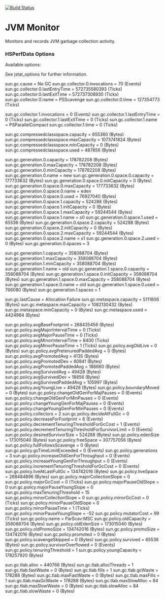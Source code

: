 [![Build Status](https://travis-ci.com/subnano/jvm-monitor.svg?branch=master)](https://travis-ci.com/subnano/jvm-monitor)

# JVM Monitor
Monitors and records JVM garbage collection activity.

### HSPerfData Options

Available options:

See jstat_options for further information.

sun.gc.cause = No GC
sun.gc.collector.0.invocations = 70 (Events)
sun.gc.collector.0.lastEntryTime = 572735580393 (Ticks)
sun.gc.collector.0.lastExitTime = 572737308930 (Ticks)
sun.gc.collector.0.name = PSScavenge
sun.gc.collector.0.time = 127354773 (Ticks)

sun.gc.collector.1.invocations = 0 (Events)
sun.gc.collector.1.lastEntryTime = 0 (Ticks)
sun.gc.collector.1.lastExitTime = 0 (Ticks)
sun.gc.collector.1.name = PSParallelCompact
sun.gc.collector.1.time = 0 (Ticks)

sun.gc.compressedclassspace.capacity = 655360 (Bytes)
sun.gc.compressedclassspace.maxCapacity = 1073741824 (Bytes)
sun.gc.compressedclassspace.minCapacity = 0 (Bytes)
sun.gc.compressedclassspace.used = 487856 (Bytes)

sun.gc.generation.0.capacity = 178782208 (Bytes)
sun.gc.generation.0.maxCapacity = 178782208 (Bytes)
sun.gc.generation.0.minCapacity = 178782208 (Bytes)
sun.gc.generation.0.name = new
sun.gc.generation.0.space.0.capacity = 177733632 (Bytes)
sun.gc.generation.0.space.0.initCapacity = 0 (Bytes)
sun.gc.generation.0.space.0.maxCapacity = 177733632 (Bytes)
sun.gc.generation.0.space.0.name = eden
sun.gc.generation.0.space.0.used = 76927040 (Bytes)
sun.gc.generation.0.space.1.capacity = 524288 (Bytes)
sun.gc.generation.0.space.1.initCapacity = 0 (Bytes)
sun.gc.generation.0.space.1.maxCapacity = 59244544 (Bytes)
sun.gc.generation.0.space.1.name = s0
sun.gc.generation.0.space.1.used = 65536 (Bytes)
sun.gc.generation.0.space.2.capacity = 524288 (Bytes)
sun.gc.generation.0.space.2.initCapacity = 0 (Bytes)
sun.gc.generation.0.space.2.maxCapacity = 59244544 (Bytes)
sun.gc.generation.0.space.2.name = s1
sun.gc.generation.0.space.2.used = 0 (Bytes)
sun.gc.generation.0.spaces = 3

sun.gc.generation.1.capacity = 358088704 (Bytes)
sun.gc.generation.1.maxCapacity = 358088704 (Bytes)
sun.gc.generation.1.minCapacity = 358088704 (Bytes)
sun.gc.generation.1.name = old
sun.gc.generation.1.space.0.capacity = 358088704 (Bytes)
sun.gc.generation.1.space.0.initCapacity = 358088704 (Bytes)
sun.gc.generation.1.space.0.maxCapacity = 358088704 (Bytes)
sun.gc.generation.1.space.0.name = old
sun.gc.generation.1.space.0.used = 766080 (Bytes)
sun.gc.generation.1.spaces = 1

sun.gc.lastCause = Allocation Failure
sun.gc.metaspace.capacity = 5111808 (Bytes)
sun.gc.metaspace.maxCapacity = 1082130432 (Bytes)
sun.gc.metaspace.minCapacity = 0 (Bytes)
sun.gc.metaspace.used = 4424984 (Bytes)

sun.gc.policy.avgBaseFootprint = 268435456 (Bytes)
sun.gc.policy.avgMajorIntervalTime = 0 (Ticks)
sun.gc.policy.avgMajorPauseTime = 0 (Ticks)
sun.gc.policy.avgMinorIntervalTime = 8400 (Ticks)
sun.gc.policy.avgMinorPauseTime = 1 (Ticks)
sun.gc.policy.avgOldLive = 0 (Bytes)
sun.gc.policy.avgPretenuredPaddedAvg = 0 (Bytes)
sun.gc.policy.avgPromotedAvg = 4135 (Bytes)
sun.gc.policy.avgPromotedDev = 60841 (Bytes)
sun.gc.policy.avgPromotedPaddedAvg = 186660 (Bytes)
sun.gc.policy.avgSurvivedAvg = 49428 (Bytes)
sun.gc.policy.avgSurvivedDev = 18856 (Bytes)
sun.gc.policy.avgSurvivedPaddedAvg = 105997 (Bytes)
sun.gc.policy.avgYoungLive = 49428 (Bytes)
sun.gc.policy.boundaryMoved = 0 (Bytes)
sun.gc.policy.changeOldGenForMajPauses = 0 (Events)
sun.gc.policy.changeOldGenForMinPauses = 0 (Events)
sun.gc.policy.changeYoungGenForMajPauses = 0 (Events)
sun.gc.policy.changeYoungGenForMinPauses = 0 (Events)
sun.gc.policy.collectors = 2
sun.gc.policy.decideAtFullGc = 0
sun.gc.policy.decreaseForFootprint = 6 (Events)
sun.gc.policy.decrementTenuringThresholdForGcCost = 1 (Events)
sun.gc.policy.decrementTenuringThresholdForSurvivorLimit = 0 (Events)
sun.gc.policy.desiredSurvivorSize = 524288 (Bytes)
sun.gc.policy.edenSize = 173015040 (Bytes)
sun.gc.policy.freeSpace = 307757056 (Bytes)
sun.gc.policy.fullFollowsScavenge = 0 (Bytes)
sun.gc.policy.gcTimeLimitExceeded = 0 (Events)
sun.gc.policy.generations = 3
sun.gc.policy.increaseOldGenForThroughput = 0 (Events)
sun.gc.policy.increaseYoungGenForThroughput = 0 (Events)
sun.gc.policy.incrementTenuringThresholdForGcCost = 0 (Events)
sun.gc.policy.liveAtLastFullGc = 134742016 (Bytes)
sun.gc.policy.liveSpace = 268484896 (Bytes)
sun.gc.policy.majorCollectionSlope = 0
sun.gc.policy.majorGcCost = 0 (Ticks)
sun.gc.policy.majorPauseOldSlope = 0
sun.gc.policy.majorPauseYoungSlope = 0
sun.gc.policy.maxTenuringThreshold = 15
sun.gc.policy.minorCollectionSlope = 0
sun.gc.policy.minorGcCost = 0 (Ticks)
sun.gc.policy.minorPauseOldSlope = 0
sun.gc.policy.minorPauseTime = 1 (Ticks)
sun.gc.policy.minorPauseYoungSlope = -52
sun.gc.policy.mutatorCost = 99 (Ticks)
sun.gc.policy.name = ParScav:MSC
sun.gc.policy.oldCapacity = 358088704 (Bytes)
sun.gc.policy.oldEdenSize = 173015040 (Bytes)
sun.gc.policy.oldPromoSize = 134742016 (Bytes)
sun.gc.policy.promoSize = 134742016 (Bytes)
sun.gc.policy.promoted = 0 (Bytes)
sun.gc.policy.scavengeSkipped = 0 (Bytes)
sun.gc.policy.survived = 65536 (Bytes)
sun.gc.policy.survivorOverflowed = 0 (Events)
sun.gc.policy.tenuringThreshold = 1
sun.gc.policy.youngCapacity = 178257920 (Bytes)

sun.gc.tlab.alloc = 440766 (Bytes)
sun.gc.tlab.allocThreads = 1
sun.gc.tlab.fastWaste = 0 (Bytes)
sun.gc.tlab.fills = 1
sun.gc.tlab.gcWaste = 178288 (Bytes)
sun.gc.tlab.maxFastWaste = 0 (Bytes)
sun.gc.tlab.maxFills = 1
sun.gc.tlab.maxGcWaste = 178288 (Bytes)
sun.gc.tlab.maxSlowAlloc = 84
sun.gc.tlab.maxSlowWaste = 0 (Bytes)
sun.gc.tlab.slowAlloc = 84
sun.gc.tlab.slowWaste = 0 (Bytes)

